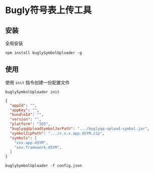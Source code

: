 # Bugly符号表上传工具

## 安装

全局安装

```shell
npm install buglySymbolUploader -g 
```

## 使用

使用 `init` 指令创建一份配置文件

```shell
buglySymbolUploader init
```

```json
{
  "appId": "",
  "appKey": "",
  "bundleId": "",
  "version": "",
  "platform": "IOS",
  "buglyqqUploadSymbolJarPath": ".../buglyqq-upload-symbol.jar",
  "symbolZipPath": ".../x.x.x.app.dSYM.zip",
  "symbols": [
    "xxx.app.dSYM",
    "xxx.framework.dSYM",
  ]
}
```

```shell
buglySymbolUploader -f config.json
```